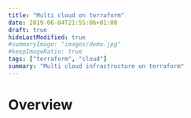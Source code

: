 ```yaml
---
title: "Multi cloud on terraform"
date: 2019-06-04T21:55:06+01:00
draft: true
hideLastModified: true
#summaryImage: "images/demo.jpg"
#keepImageRatio: true
tags: ["terraform", "cloud"]
summary: "Multi cloud infrastructure on terraform"
---
```

# Overview

